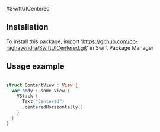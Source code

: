#SwiftUICentered

## Installation

To install this package, import 'https://github.com/cb-raghavendra/SwiftUICentered.git' in Swift Package Manager

## Usage example 

```Swift

struct ContentView : View {
  var body : some View {
    VStack {
      Text("Centered")
      .centeredHorizontally()
    }
  }
}

```
